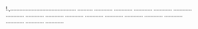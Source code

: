 !.,........................................... ..........
............
............
............
............
............
............
............
............
............
............
............
............
............
............
............
............
............


